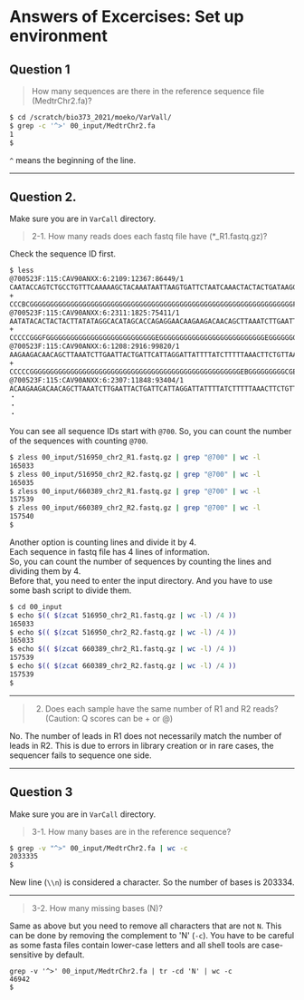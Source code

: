 # Answers of Excercises: Set up environment

## Question 1

> How many sequences are there in the reference sequence file (MedtrChr2.fa)?

```bash
$ cd /scratch/bio373_2021/moeko/VarVall/
$ grep -c '^>' 00_input/MedtrChr2.fa
1
$
```

`^` means the beginning of the line.

* * *

## Question 2.

Make sure you are in `VarCall` directory.

> 2-1. How many reads does each fastq file have (\*\_R1.fastq.gz)?

Check the sequence ID first.

```bash
$ less 
@700523F:115:CAV90ANXX:6:2109:12367:86449/1
CAATACCAGTCTGCCTGTTTCAAAAAGCTACAAATAATTAAGTGATTCTAATCAAACTACTACTGATAAGGAAGGATTCTGCTATTCAGAATCTTCACGATAAAGAAATAAAACTACTGCTGATGA
+
CCCBCGGGGGGGGGGGGGGGGGGGGGGGGGGGGGGGGGGGGGGGGGGGGGGGGGGGGGGGGGGGGGGGGGFGGGGGEGGGGGGGGGGGGGGGGGGGGGGDGGGGGGGGGGGGEGGGGGGGGGCGGB
@700523F:115:CAV90ANXX:6:2311:1825:75411/1
AATATACACTACTACTTATATAGGCACATAGCACCAGAGGAACAAGAAGACAACAGCTTAAATCTTGAATTACTGATTCATTAGGATTATTTTATCTTTTTAAACTTCTGTTAATTAGGAATTGTT
+
CCCCCGGGFGGGGGGGGGGGGGGGGGGGGGGGGGGGEGGGGGGGGGGGGGGGGGGGGGGGGGGEGGGGGGGGGGGGGGFGGGGGGGGGEGFGGGGGEGGGGGEEGGGGGCFGGGGGEGG>FGGGGF
@700523F:115:CAV90ANXX:6:1208:2916:99820/1
AAGAAGACAACAGCTTAAATCTTGAATTACTGATTCATTAGGATTATTTTATCTTTTTAAACTTCTGTTAATTAGGAATTGTTGATTAGGATTATTTGTCTCTGATAAATAATGCTTTTGAAGTCT
+
CCCCCGGGGGGGGGGGGGGGGGGGGGGGGGGGGGGGGGGGGGGGGGGGGGGGGGGGGEBGGGGGGGGGCGEGGGGGGGGGGGGGGGGGGGGGGGGGGGGGGGGGEGGG?7@FGGGEGGGGBCBG>F
@700523F:115:CAV90ANXX:6:2307:11848:93404/1
ACAAGAAGACAACAGCTTAAATCTTGAATTACTGATTCATTAGGATTATTTTATCTTTTTAAACTTCTGTTAATTAGGAATTGTTGATTAGGATTATTTGTCTCTGATA
・
・
・
```

You can see all sequence IDs start with `@700`.
So, you can count the number of the sequences with counting `@700`.

```bash
$ zless 00_input/516950_chr2_R1.fastq.gz | grep "@700" | wc -l
165033
$ zless 00_input/516950_chr2_R2.fastq.gz | grep "@700" | wc -l
165035
$ zless 00_input/660389_chr2_R1.fastq.gz | grep "@700" | wc -l
157539
$ zless 00_input/660389_chr2_R2.fastq.gz | grep "@700" | wc -l
157540
$
```


Another option is counting lines and divide it by 4.  
Each sequence in fastq file has 4 lines of information.  
So, you can count the number of sequences by counting the lines and dividing them by 4.  
Before that, you need to enter the input directory. And you have to use some bash script to divide them.

```bash
$ cd 00_input
$ echo $(( $(zcat 516950_chr2_R1.fastq.gz | wc -l) /4 ))
165033
$ echo $(( $(zcat 516950_chr2_R2.fastq.gz | wc -l) /4 ))
165033
$ echo $(( $(zcat 660389_chr2_R1.fastq.gz | wc -l) /4 ))
157539
$ echo $(( $(zcat 660389_chr2_R2.fastq.gz | wc -l) /4 ))
157539
$
```


* * *

> 2. Does each sample have the same number of R1 and R2 reads? (Caution: Q scores can be + or @)

No. The number of leads in R1 does not necessarily match the number of leads in R2. This is due to errors in library creation or in rare cases, the sequencer fails to sequence one side.

* * *

## Question 3

Make sure you are in `VarCall` directory.

> 3-1. How many bases are in the reference sequence?

```bash
$ grep -v "^>" 00_input/MedtrChr2.fa | wc -c
2033335
$
```

New line (`\\n`) is considered a character. So the number of bases is 203334.

* * *

> 3-2. How many missing bases (N)?

Same as above but you need to remove all characters that are not `N`. This can be done by removing the complement to 'N' (`-c`). You have to be careful as some fasta files contain lower-case letters and all shell tools are case-sensitive by default.

```shell
grep -v '^>' 00_input/MedtrChr2.fa | tr -cd 'N' | wc -c
46942
$
```
